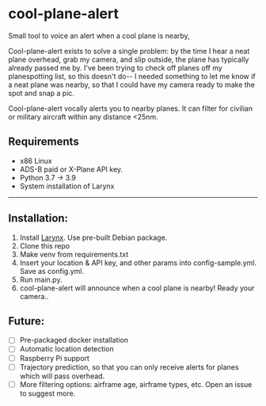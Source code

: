 # cool-plane-alert
Small tool to voice an alert when a cool plane is nearby, 

Cool-plane-alert exists to solve a single problem: by the time I hear a neat plane overhead, grab my camera, and slip outside, the plane has typically already passed me by. I've been trying to check off planes off my planespotting list, so this doesn't do-- I needed something to let me know if a neat plane was nearby, so that I could have my camera ready to make the spot and snap a pic.

Cool-plane-alert vocally alerts you to nearby planes. It can filter for civilian or military aircraft within any distance <25nm. 

## Requirements
* x86 Linux
* ADS-B paid or X-Plane API key.
* Python 3.7 -> 3.9
* System installation of Larynx

___ 
## Installation:

1. Install [Larynx](https://github.com/rhasspy/larynx). Use pre-built Debian package.
2. Clone this repo
3. Make venv from requirements.txt
4. Insert your location & API key, and other params into config-sample.yml. Save as config.yml.
5. Run main.py.
6. cool-plane-alert will announce when a cool plane is nearby! Ready your camera..

## Future:

- [ ] Pre-packaged docker installation
- [ ] Automatic location detection
- [ ] Raspberry Pi support 
- [ ] Trajectory prediction, so that you can only receive alerts for planes which will pass overhead.
- [ ] More filtering options: airframe age, airframe types, etc. Open an issue to suggest more.